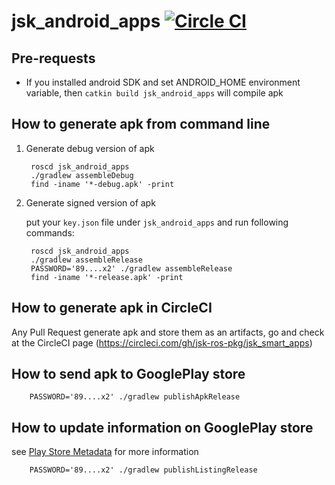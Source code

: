 jsk_android_apps [![Circle CI](https://circleci.com/gh/jsk-ros-pkg/jsk_smart_apps.svg?style=svg)](https://circleci.com/gh/jsk-ros-pkg/jsk_smart_apps)
================

## Pre-requests

- If you installed android SDK and set ANDROID_HOME environment variable, then `catkin build jsk_android_apps` will compile apk

## How to generate apk from command line

1. Generate debug version of apk

        roscd jsk_android_apps
        ./gradlew assembleDebug
        find -iname '*-debug.apk' -print 
        
2. Generate signed version of apk

   put your `key.json` file under `jsk_android_apps` and run following commands:

        roscd jsk_android_apps
        ./gradlew assembleRelease
        PASSWORD='89....x2' ./gradlew assembleRelease
        find -iname '*-release.apk' -print 

## How to generate apk in CircleCI

Any Pull Request generate apk and store them as an artifacts, go and check at the CircleCI page
(https://circleci.com/gh/jsk-ros-pkg/jsk_smart_apps)

## How to send apk to GooglePlay store

        PASSWORD='89....x2' ./gradlew publishApkRelease

## How to update information on GooglePlay store

  see [Play Store Metadata](https://github.com/Triple-T/gradle-play-publisher/blob/master/README.md#credentials) for more information

        PASSWORD='89....x2' ./gradlew publishListingRelease
